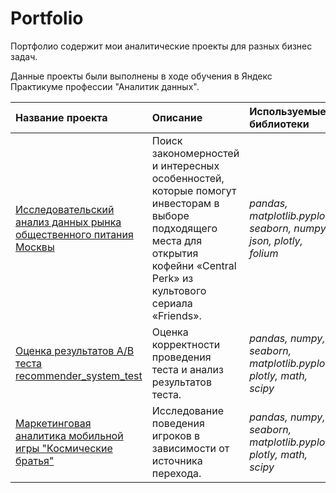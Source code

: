 # Portfolio
Портфолио содержит мои аналитические проекты для разных бизнес задач.

Данные проекты были выполнены в ходе обучения в Яндекс Практикуме профессии "Аналитик данных".

| Название проекта | Описание | Используемые библиотеки | 
|:-----------------|:---------|:----------------------- |
|[Исследовательский анализ данных рынка общественного питания Москвы](EDA_Moscow_public_food_service)|Поиск закономерностей и интересных особенностей, которые помогут инвесторам в выборе подходящего места для открытия кофейни «Central Perk» из культового сериала «Friends».|*pandas, matplotlib.pyplot, seaborn, numpy, json, plotly, folium* |
|[Оценка результатов А/В теста recommender_system_test](funnel_AB_test_results)|Оценка корректности проведения теста и анализ результатов теста.|*pandas, numpy, seaborn, matplotlib.pyplot, plotly, math, scipy*|
|[Маркетинговая аналитика мобильной игры "Космические братья"](marketing_analytics_gamedev)|Исследование поведения игроков в зависимости от источника перехода.|*pandas, numpy, seaborn, matplotlib.pyplot, plotly, math, scipy*|

